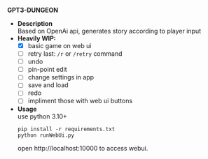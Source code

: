 __GPT3-DUNGEON__

 * **Description**    
    Based on OpenAi api, generates story according to player input
 * **Heavily WIP:**    
    - [x] basic game on web ui
    - [ ] retry last: `/r` or `/retry` command
    - [ ] undo
    - [ ] pin-point edit
    - [ ] change settings in app
    - [ ] save and load
    - [ ] redo
    - [ ] impliment those with web ui buttons

 * **Usage**    
    use python 3.10+    
    ```
    pip install -r requirements.txt
    python runWebUi.py
    ```
    open http://localhost:10000 to access webui.    
